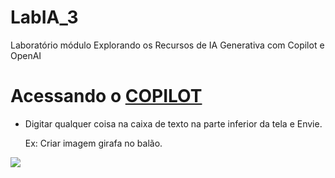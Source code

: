 # LabIA_3
Laboratório módulo Explorando os Recursos de IA Generativa com Copilot e OpenAI
# Acessando o [COPILOT](https://copilot.microsoft.com/)
* Digitar qualquer coisa na caixa de texto na parte inferior da tela e Envie.

    Ex: Criar imagem girafa no balão. 

<img src="d/Meyry/Treinamentos/dio-lab-open-source/LabIA_3/INPUTS/G1.jpeg">
